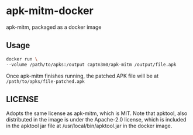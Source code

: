 # apk-mitm-docker

apk-mitm, packaged as a docker image

## Usage

```bash
docker run \
--volume /path/to/apks:/output captn3m0/apk-mitm /output/file.apk
```

Once apk-mitm finishes running, the patched APK file will be at `/path/to/apks/file-patched.apk`


## LICENSE

Adopts the same license as apk-mitm, which is MIT. Note that apktool, also distributed in the image
is under the Apache-2.0 license, which is included in the apktool jar file at /usr/local/bin/apktool.jar
in the docker image.